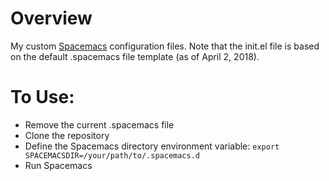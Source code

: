 # Overview

My custom [Spacemacs](https://github.com/syl20bnr/spacemacs) configuration files. Note that the init.el file is based on the default .spacemacs file template (as of April 2, 2018).

# To Use:

- Remove the current .spacemacs file
- Clone the repository
- Define the Spacemacs directory environment variable: `export SPACEMACSDIR=/your/path/to/.spacemacs.d`
- Run Spacemacs
